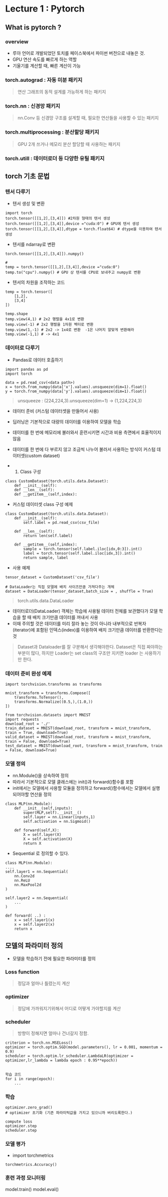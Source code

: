 # Lecture 1 : Pytorch 

## What is pytorch ? 

### overview 

- 루아 언어로 개발되었던 토치를 페이스북에서 파이썬 버전으로 내놓은 것. 
- GPU 연산 속도를 빠르게 하는 역할
- 기울기를 계산할 때, 빠른 계산이 가능

### torch.autograd : 자동 미분 패키지
> 연산 그래프의 동적 설계를 가능하게 하는 패키지 

### torch.nn : 신경망 패키지 
> nn.Conv 등 신경망 구조를 설계할 때, 필요한 연산들을 사용할 수 있는 패키지

### torch.multiprocessing :  분산할당 패키지
> GPU 2개 쓰거나 메모리 분산 할당할 때 사용하는 패키지 


### torch.utill : 데이터로더 등 다양한 유틸 패키지 
 

## torch 기초 문법

### 텐서 다루기 
- 텐서 생성 및 변환 
```
import torch
torch.tensor([[1,2],[3,4]]) #2차원 형태의 텐서 생성
torch.tensor([[1,2],[3,4]],device ="cuda:0") # GPU에 텐서 생성
torch.tensor([[1,2],[3,4]],dtype = torch.float64) # dtype을 이용하여 텐서 생성 
```
- 텐서를 ndarray로 변환

```
torch.tensor([[1,2],[3,4]]).numpy()

#
temp = torch.tensor([[1,2],[3,4]],device ="cuda:0")
temp.to("cpu").numpy() # GPU 상 텐서를 CPU로 보내주고 numpy로 변환 

```

- 텐서의 차원을 조작하는 코드 
```
temp = torch.tensor([
    [1,2],
    [3,4]
])

temp.shape
temp.view(4,1) # 2x2 행렬을 4x1로 변환
temp.view(-1) # 2x2 행렬을 1차원 벡터로 변환
temp.view(1,-1) # 2x2 -> 1x4로 변환  -1은 나머지 알맞게 변환해라 
temp.view(-1,1) # -> 4x1 
```


### 데이터로 다루기 

- Pandas로 데이터 호출하기 

```
import pandas as pd
import torch

data = pd.read_csv(<data path>)
x = torch.from_numpy(data['x'].values).unsqueeze(dim=1).float()
y = torch.from_numpy(data['y'].values).unsqueeze(dim=1).float()
```
> unsqueeze : (224,224,3).unsqueeze(dim=1) -> (1,224,224,3) 

- 데이터 준비 (커스텀 데이터셋을 만들어서 사용)
- 딥러닝은 기본적으로 대량의 데이터를 이용하여 모델을 학습
- 데이터를 한 번에 메모리에 불러와서 훈련시키면 시간과 비용 측면에서 효율적이지 않음
- 데이터를 한 번에 다 부르지 않고 조금씩 나누어 불러서 사용하는 방식이 커스텀 데이터셋(custom dataset)

- 1. Class 구성
```
class CustomDataset(torch.utils.data.Dataset):
    def __init__(self):
    def __len__(self):
    def __getitem__(self,index):

```

- 커스텀 데이터셋 class 구성 예제 
```
class CustomDataset(torch.utils.data.Dataset):
    def __init__(self):
        self.label = pd.read_csv(csv_file)

    def __len__(self):
        return len(self.label)

    def __getitem__(self,index):
        sample = torch.tensor(self.label.iloc[idx,0:3]).int()
        label = torch.tensor(self.label.iloc[idx,3]).int()
        return sample, label
```

- 사용 예제 
```
tensor_dataset = CustomDataset('csv_file')

# DataLoader는 직접 모델에 배치 사이즈만큼 가져다주는 개체 
dataset = DataLoader(tensor_dataset,batch_size = , shuffle = True) 
```
> torch.utils.data.DataLoader
  - 데이터로더(DataLoader) 객체는 학습에 사용될 데이터 전체를 보관했다가 모델
학습을 할 때 배치 크기만큼 데이터를 꺼내서 사용
  - 이때 주의할 것은 데이터를 미리 잘라 놓는 것이 아니라 내부적으로
반복자(iterator)에 포함된 인덱스(index)를 이용하여 배치 크기만큼 데이터를
반환한다는 것

> Dataset과 Dataloader를 잘 구분해서 생각해야한다. Dataset은 직접 짜야하는 부분이 많다, 하지만 Loader는 set class의 구조만 지키면 loader 는 사용하기만 한다. 

### 데이터 준비 완성 예제 
```
import torchvision.transforms as transforms

mnist_transform = transforms.Compose([
    transforms.ToTensor(),
    transforms.Normalize((0.5,),(1.0,))
])

from torchvision.datasets import MNIST
import requests
download_root = './'
train_dataset = MNIST(download_root, transform = mnist_transform, train = True, download=True)
valid_dataset = MNIST(download_root, transform = mnist_transform, train = False, download=True)
test_dataset = MNIST(download_root, transform = mnist_transform, train = False, download=True)

```

### 모델 정의 
- nn.Module()을 상속하여 정의
- 따라서 기본적으로 모델 클래스에는 init()과 forward()함수를 포함 
- init에서는 모델에서 사용할 모듈을 정의하고 forward()함수에서는 모델에서 실행되어야할 연산을 정의 

```
class MLP(nn.Module):
    def __init__(self,inputs):
        super(MLP,self).__init__()
        self.layer = nn.Linear(inputs,1)
        self.activation = nn.Sigmoid()

    def forward(self,X):
        X = self.layer(X)
        X = self.activation(X)
        return X
```


- Sequential 로 정의할 수 있다. 

```
class MLP(nn.Module):
....
self.layer1 = nn.Sequential(
    nn.Conv2d
    nn.ReLU
    nn.MaxPool2d 
)

self.layer2 = nn.Sequential(
    ...
)

def forward( ..) :
    x = self.layer1(x)
    x = self.layer2(x)
    return x 
```

## 모델의 파라미터 정의 
- 모델을 학습하기 전에 필요한 파라미터를 정의 

### Loss function 
> 정답과 얼마나 틀렸는지 계산

### optimizer 
> 정답에 가까워지기위해서 어디로 어떻게 가야할지를 계산

### scheduler 
> 방향이 정해지면 얼마나 건너갈지 정함. 

```
criterion = torch.nn.MSELoss()
optimizer = torch.optim.SGD(model.parameters(), lr = 0.001, momentum = 0.9)
scheduler = torch.optim.lr_scheduler.LambdaLR(optimizer = optimizer,lr_lambda = lambda epoch : 0.95**epoch))


학습 코드 
for i in range(epoch):
    ...
```


### 학습

```
optimizer.zero_grad()
# optimizer 초기화 (기존 파라미턱값을 가지고 있으니까 버리도록한다.)

compute loss
optimizer.step
scheduler.step 

```

### 모델 평가 
- import torchmetrics 
```
torchmetrics.Accuracy() 

```

### 훈련 과정 모니터링 
model.train()
model.eval() 
